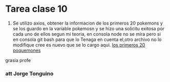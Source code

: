 # Tarea clase 10

1. Se utilizo axios, obtener la informacion de los primeros 20 pokemons y se los guardo en la variable pokemosn y se hizo una solicitu exitosa por cada uno de ellos segun mi teoria, en consola node no se mira pero si en consola git bash para que lo Tenaga en cuenta el,otro archivo no lo modifique cree es nuevo que se lo cargo aqui.
[los primeros 20 poquemones](./tarea_clase_10.js)

grasia profe 

### att Jorge Tonguino